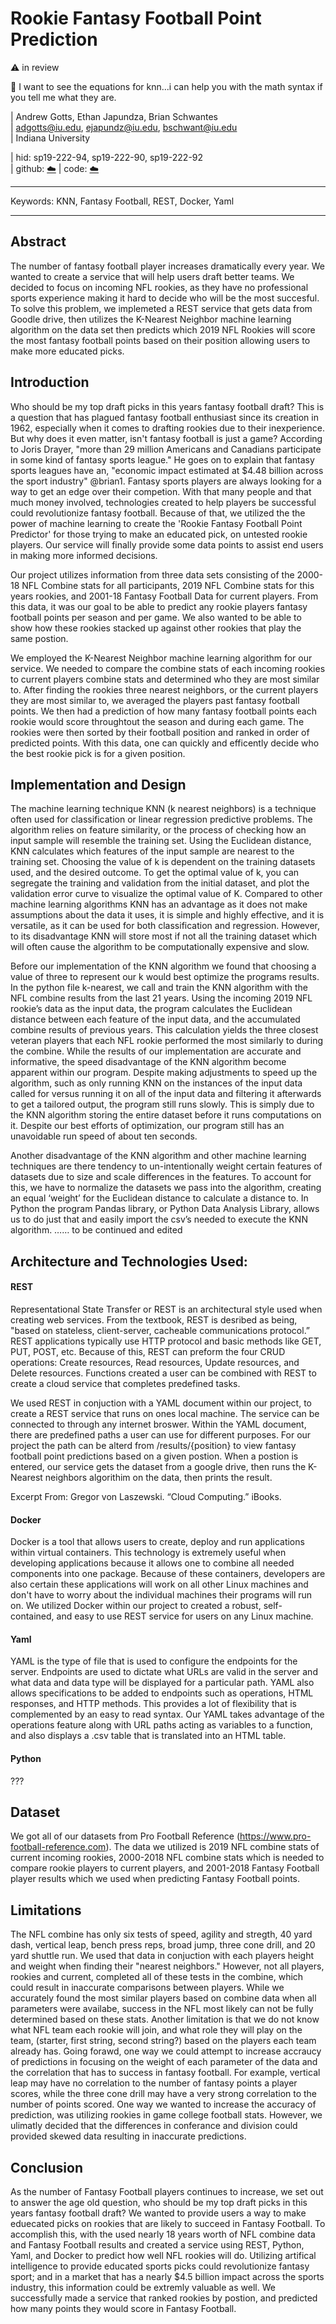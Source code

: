 # Rookie Fantasy Football Point Prediction

:warning: in review 

:wave: I want to see the equations for knn...i can help you with the math syntax if you tell me what they are.


| Andrew Gotts, Ethan Japundza, Brian Schwantes  
| adgotts@iu.edu, ejapundz@iu.edu, bschwant@iu.edu  
| Indiana University

| hid: sp19-222-94, sp19-222-90, sp19-222-92  
| github: [:cloud:](https://github.com/cloudmesh-community/proceedings-fa18/blob/master/project-report/report.md)
| code: [:cloud:](https://github.com/cloudmesh-community/proceedings-fa18/blob/master/project-code)


---

Keywords: KNN, Fantasy Football, REST, Docker, Yaml

---

## Abstract

The number of fantasy football player increases dramatically every year. We wanted to create a service that will help users draft better teams. We decided to focus on incoming NFL rookies, as they have no professional sports experience making it hard to decide who will be the most succesful. To solve this problem, we implemeted a REST service that gets data from Goodle drive, then utilizes the K-Nearest Neighbor machine learning algorithm on the data set then predicts which 2019 NFL Rookies will score the most fantasy football points based on their position allowing users to make more educated picks.

## Introduction

Who should be my top draft picks in this years fantasy football draft?  This is a question that has plagued fantasy football enthusiast since its creation in 1962, especially when it comes to drafting rookies due to their inexperience. But why does it even matter, isn't fantasy football is just a game?  According to Joris Drayer, "more than 29 million Americans and Canadians participate in some kind of fantasy sports league." He goes on to explain that fantasy sports leagues have an, "economic impact estimated at $4.48 billion across the sport industry" @brian1. Fantasy sports players are always looking for a way to get an edge over their competion. With that many people and that much money involved, technologies created to help players be successful could revolutionize fantasy football. Because of that, we utilized the the power of machine learning to create the 'Rookie Fantasy Football Point Predictor' for those trying to make an educated pick, on untested rookie players. Our service will finally provide some data points to assist end users in making more informed decisions.

Our project utilizes information from three data sets consisting of the 2000-18 NFL Combine stats for all participants, 2019 NFL Combine stats for this years rookies, and 2001-18 Fantasy Football Data for current players. From this data, it was our goal to be able to predict any rookie players fantasy football points per season and per game. We also wanted to be able to show how these rookies stacked up against other rookies that play the same postion. 

We employed the K-Nearest Neighbor machine learning algorithm for our service. We needed to compare the combine stats of each incoming rookies to current players combine stats and determined who they are most similar to. After finding the rookies three nearest neighbors, or the current players they are most similar to, we averaged the players past fantasy football points. We then had a prediction of how many fantasy football points each rookie would score throughtout the season and during each game.  The rookies were then sorted by their football position and ranked in order of predicted points. With this data, one can quickly and efficently decide who the best rookie pick is for a given position.

## Implementation and Design

The machine learning technique KNN (k nearest neighbors) is a technique often used for classification or linear regression predictive problems. The algorithm relies on feature similarity, or the process of checking how an input sample will resemble the training set. Using the Euclidean distance, KNN calculates which features of the input sample are nearest to the training set. Choosing the value of k is dependent on the training datasets used, and the desired outcome. To get the optimal value of k, you can segregate the training and validation from the initial dataset, and plot the validation error curve to visualize the optimal value of K. Compared to other machine learning algorithms KNN has an advantage as it does not make assumptions about the data it uses, it is simple and highly effective, and it is versatile, as it can be used for both classification and regression. However, to its disadvantage KNN will store most if not all the training dataset which will often cause the algorithm to be computationally expensive and slow. 

Before our implementation of the KNN algorithm we found that choosing a value of three to represent our k would best optimize the programs results. In the python file k-nearest, we call and train the KNN algorithm with the NFL combine results from the last 21 years. Using the incoming 2019 NFL rookie’s data as the input data, the program calculates the Euclidean distance between each feature of the input data, and the accumulated combine results of previous years. This calculation yields the three closest veteran players that each NFL rookie performed the most similarly to during the combine. While the results of our implementation are accurate and informative, the speed disadvantage of the KNN algorithm become apparent within our program. Despite making adjustments to speed up the algorithm, such as only running KNN on the instances of the input data called for versus running it on all of the input data and filtering it afterwards to get a tailored output, the program still runs slowly. This is simply due to the KNN algorithm storing the entire dataset before it runs computations on it. Despite our best efforts of optimization, our program still has an unavoidable run speed of about ten seconds. 

Another disadvantage of the KNN algorithm and other machine learning techniques are there tendency to un-intentionally weight certain features of datasets due to size and scale differences in the features. To account for this, we have to normalize the datasets we pass into the algorithm, creating an equal ‘weight’ for the Euclidean distance to calculate a distance to. In Python the program Pandas library, or Python Data Analysis Library, allows us to do just that and easily import the csv’s needed to execute the KNN algorithm. …… to be continued and edited

## Architecture and Technologies Used:

#### REST
Representational State Transfer or REST is an architectural style used when creating web services. From the textbook, REST is desribed as being, "based on stateless, client-server, cacheable communications protocol.” REST applications typically use HTTP protocol and basic methods like GET, PUT, POST, etc. Because of this, REST can preform the four CRUD operations: Create resources, Read resources, Update resources, and Delete resources. Functions created a user can be combined with REST to create a cloud service that completes predefined tasks. 

We used REST in conjuction with a YAML document within our project, to create a REST service that runs on ones local machine. The service can be connected to through any internet broswer. Within the YAML document, there are predefined paths a user can use for different purposes. For our project the path can be alterd from /results/{position} to view fantasy football point predictions based on a given postion. When a postion is entered, our service gets the dataset from a google drive, then runs the K-Nearest neighbors algorithim on the data, then prints the result.

Excerpt From: Gregor von Laszewski. “Cloud Computing.” iBooks.  

#### Docker
Docker is a tool that allows users to create, deploy and run applications within virtual containers. This technology is extremely useful when developing applications because it allows one to combine all needed components into one package. Because of these containers, developers are also certain these applications will work on all other Linux machines and don't have to worry about the individual machines their programs will run on. We utilized Docker within our project to created a robust, self-contained, and easy to use REST service for users on any Linux machine. 

#### Yaml
YAML is the type of file that is used to configure the endpoints for the server. Endpoints are used to dictate what URLs are valid in the server and what data and data type will be displayed for a particular path. YAML also allows specifications to be added to endpoints such as operations, HTML responses, and HTTP methods. This provides a lot of flexibility that is complemented by an easy to read syntax. Our YAML takes advantage of the operations feature along with URL paths acting as variables to a function, and also displays a .csv table that is translated into an HTML table.


#### Python
???

## Dataset

We got all of our datasets from Pro Football Reference (https://www.pro-football-reference.com). The data we utilized is 2019 NFL combine stats of current incoming rookies, 2000-2018 NFL combine stats which is needed to compare rookie players to current players, and 2001-2018 Fantasy Football player results which we used when predicting Fantasy Football points.

## Limitations

The NFL combine has only six tests of speed, agility and stregth, 40 yard dash, vertical leap, bench press reps, broad jump, three cone drill, and 20 yard shuttle run. We used that data in conjuction with each players height and weight when finding their "nearest neighbors." However, not all players, rookies and current, completed all of these tests in the combine, which could result in inaccurate comparisons between players. While we accurately found the most similar players based on combine data when all parameters were availabe, success in the NFL most likely can not be fully determined based on these stats. Another limitation is that we do not know what NFL team each rookie will join, and what role they will play on the team, (starter, first string, second string?) based on the players each team already has. Going forawd, one way we could attempt to increase accraucy of predictions in focusing on the weight of each parameter of the data and the correlation that has to success in fantasy football. For example, vertical leap may have no correlation to the number of fantasy points a player scores, while the three cone drill may have a very strong correlation to the number of points scored.  One way we wanted to increase the accuracy of prediction, was utilizing rookies in game college football stats. However, we ulimatly decided that the differences in conferance and division could provided skewed data resulting in inaccurate predictions. 

## Conclusion

As the number of Fantasy Football players continues to increase, we set out to answer the age old question, who should be my top draft picks in this years fantasy football draft? We wanted to provide users a way to make eduecated picks on rookies that are likely to succeed in Fantasy Football. To accomplish this, with the used nearly 18 years worth of NFL combine data and Fantasy Football results and created a service using REST, Python, Yaml, and Docker to predict how well NFL rookies will do. Utilizing artifical intelligence to provide educated sports picks could revolutionize fantasy sport; and in a market that has a nearly $4.5 billion impact across the sports industry, this information could be extremly valuable as well. We successfully made a service that ranked rookies by postion, and predicted how many points they would score in Fantasy Football.



